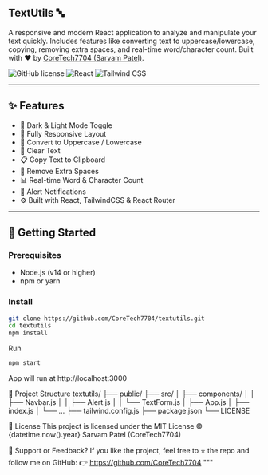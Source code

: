 ## TextUtils 🔤

A responsive and modern React application to analyze and manipulate your text quickly. Includes features like converting text to uppercase/lowercase, copying, removing extra spaces, and real-time word/character count. Built with ❤️ by [CoreTech7704 (Sarvam Patel)](https://github.com/CoreTech7704).

![GitHub license](https://img.shields.io/github/license/CoreTech7704/textutils)
![React](https://img.shields.io/badge/React-%5E18.0.0-blue)
![Tailwind CSS](https://img.shields.io/badge/TailwindCSS-%5E3.0.0-teal)

---

## ✨ Features

- 🌙 Dark & Light Mode Toggle
- 📱 Fully Responsive Layout
- 📝 Convert to Uppercase / Lowercase
- 🚮 Clear Text
- 📋 Copy Text to Clipboard
- 🧹 Remove Extra Spaces
- 📊 Real-time Word & Character Count
- 🔔 Alert Notifications
- ⚙️ Built with React, TailwindCSS & React Router

---

## 🚀 Getting Started

### Prerequisites

- Node.js (v14 or higher)
- npm or yarn

### Install

```bash
git clone https://github.com/CoreTech7704/textutils.git
cd textutils
npm install
```

Run
```bash
npm start 
```
App will run at http://localhost:3000

📁 Project Structure
    textutils/
    ├── public/
    ├── src/
    │   ├── components/
    │   │   ├── Navbar.js
    │   │   ├── Alert.js
    │   │   └── TextForm.js
    │   ├── App.js
    │   ├── index.js
    │   └── ...
    ├── tailwind.config.js
    ├── package.json
    └── LICENSE

📄 License
This project is licensed under the MIT License © {datetime.now().year} Sarvam Patel (CoreTech7704)

🙌 Support or Feedback?
If you like the project, feel free to ⭐ the repo and follow me on GitHub:
👉 https://github.com/CoreTech7704
"""